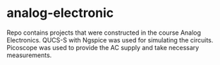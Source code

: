 # analog-electronic
Repo contains projects that were constructed in the course Analog Electronics.
QUCS-S with Ngspice was used for simulating the circuits.
Picoscope was used to provide the AC supply and take necessary measurements.
